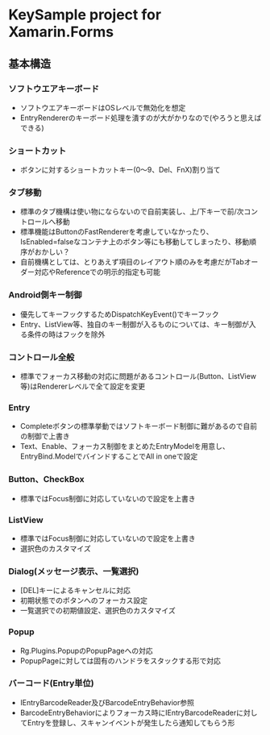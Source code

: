 # KeySample project for Xamarin.Forms

## 基本構造

### ソフトウエアキーボード

* ソフトウエアキーボードはOSレベルで無効化を想定
* EntryRendererのキーボード処理を潰すのが大がかりなので(やろうと思えばできる)

### ショートカット

* ボタンに対するショートカットキー(0～9、Del、FnX)割り当て

### タブ移動

* 標準のタブ機構は使い物にならないので自前実装し、上/下キーで前/次コントロールへ移動
* 標準機能はButtonのFastRendererを考慮していなかったり、IsEnabled=falseなコンテナ上のボタン等にも移動してしまったり、移動順序がおかしい？
* 自前機構としては、とりあえず項目のレイアウト順のみを考慮だがTabオーダー対応やReferenceでの明示的指定も可能

### Android側キー制御

* 優先してキーフックするためDispatchKeyEvent()でキーフック
* Entry、ListView等、独自のキー制御が入るものについては、キー制御が入る条件の時はフックを除外 

### コントロール全般

* 標準でフォーカス移動の対応に問題があるコントロール(Button、ListView等)はRendererレベルで全て設定を変更

### Entry

* Completeボタンの標準挙動ではソフトキーボード制御に難があるので自前の制御で上書き
* Text、Enable、フォーカス制御をまとめたEntryModelを用意し、EntryBind.ModelでバインドすることでAll in oneで設定

### Button、CheckBox

* 標準ではFocus制御に対応していないので設定を上書き

### ListView

* 標準ではFocus制御に対応していないので設定を上書き
* 選択色のカスタマイズ

### Dialog(メッセージ表示、一覧選択)

* [DEL]キーによるキャンセルに対応
* 初期状態でのボタンへのフォーカス設定
* 一覧選択での初期値設定、選択色のカスタマイズ

### Popup

* Rg.Plugins.PopupのPopupPageへの対応
* PopupPageに対しては固有のハンドラをスタックする形で対応

### バーコード(Entry単位)

* IEntryBarcodeReader及びBarcodeEntryBehavior参照
* BarcodeEntryBehaviorによりフォーカス時にIEntryBarcodeReaderに対してEntryを登録し、スキャンイベントが発生したら通知してもらう形
